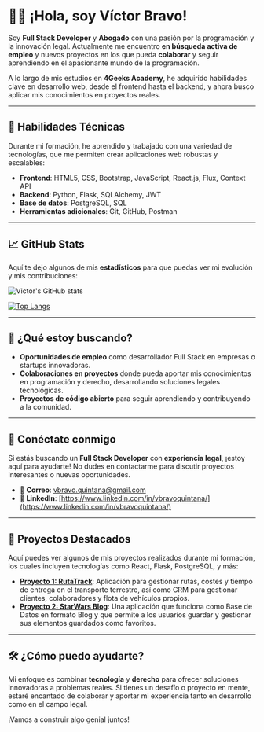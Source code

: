 # 👨‍💻 ¡Hola, soy Víctor Bravo!

Soy **Full Stack Developer** y **Abogado** con una pasión por la programación y la innovación legal. Actualmente me encuentro **en búsqueda activa de empleo** y nuevos proyectos en los que pueda **colaborar** y seguir aprendiendo en el apasionante mundo de la programación.

A lo largo de mis estudios en **4Geeks Academy**, he adquirido habilidades clave en desarrollo web, desde el frontend hasta el backend, y ahora busco aplicar mis conocimientos en proyectos reales.

---

## 🚀 Habilidades Técnicas

Durante mi formación, he aprendido y trabajado con una variedad de tecnologías, que me permiten crear aplicaciones web robustas y escalables:

- **Frontend**: HTML5, CSS, Bootstrap, JavaScript, React.js, Flux, Context API
- **Backend**: Python, Flask, SQLAlchemy, JWT
- **Base de datos**: PostgreSQL, SQL
- **Herramientas adicionales**: Git, GitHub, Postman

---

## 📈 GitHub Stats

Aquí te dejo algunos de mis **estadísticos** para que puedas ver mi evolución y mis contribuciones:

![Victor's GitHub stats](https://github-readme-stats.vercel.app/api?username=AntaresFS&show_icons=true&hide_title=true&count_private=true&theme=radical)

[![Top Langs](https://github-readme-stats.vercel.app/api/top-langs/?username=AntaresFS&layout=compact&theme=radical)](https://github.com/anuraghazra/github-readme-stats)

---

## 🎯 ¿Qué estoy buscando?

- **Oportunidades de empleo** como desarrollador Full Stack en empresas o startups innovadoras.
- **Colaboraciones en proyectos** donde pueda aportar mis conocimientos en programación y derecho, desarrollando soluciones legales tecnológicas.
- **Proyectos de código abierto** para seguir aprendiendo y contribuyendo a la comunidad.

---

## 🔗 Conéctate conmigo

Si estás buscando un **Full Stack Developer** con **experiencia legal**, ¡estoy aquí para ayudarte! No dudes en contactarme para discutir proyectos interesantes o nuevas oportunidades.

- 📧 **Correo**: [vbravo.quintana@gmail.com](mailto:vbravo.quintana@gmail.com)
- 💼 **LinkedIn**: [https://www.linkedin.com/in/vbravoquintana/](https://www.linkedin.com/in/vbravoquintana/)

---

## 📝 Proyectos Destacados

Aquí puedes ver algunos de mis proyectos realizados durante mi formación, los cuales incluyen tecnologías como React, Flask, PostgreSQL, y más:

- **[Proyecto 1: RutaTrack](link-al-repositorio)**: Aplicación para gestionar rutas, costes y tiempo de entrega en el transporte terrestre, así como CRM para gestionar clientes, colaboradores y flota de vehículos propios. 
- **[Proyecto 2: StarWars Blog](link-al-repositorio)**:  Una aplicación que funciona como Base de Datos en formato Blog y que permite a los usuarios guardar y gestionar sus elementos guardados como favoritos.


---

## 🛠 ¿Cómo puedo ayudarte?

Mi enfoque es combinar **tecnología** y **derecho** para ofrecer soluciones innovadoras a problemas reales. Si tienes un desafío o proyecto en mente, estaré encantado de colaborar y aportar mi experiencia tanto en desarrollo como en el campo legal.

¡Vamos a construir algo genial juntos!


